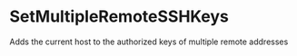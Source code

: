 # SetMultipleRemoteSSHKeys

Adds the current host to the authorized keys of multiple remote addresses
